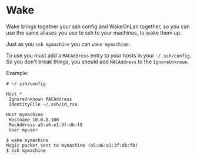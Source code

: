 # Wake
Wake brings together your ssh config and WakeOnLan together, so you can use the same aliases you use to ssh to your machines, to wake them up.

Just as you `ssh mymachine` you can `wake mymachine`.

To use you must add a `MACAddress` entry to your hosts in your `~/.ssh/config`.
So you don't break things, you should add `MACAddress` to the `IgnoreUnknown`.

Example:

```
# ~/.ssh/config

Host *
 IgnoreUnknown MACAddress
 IdentityFile ~/.ssh/id_rsa

Host mymachine
 Hostname 10.0.0.100
 MacAddress a5:a6:e1:3f:db:f8
 User myuser
```

```console
$ wake mymachine
Magic packet sent to mymachine (a5:a6:e1:3f:db:f8)
$ ssh mymachine
```
